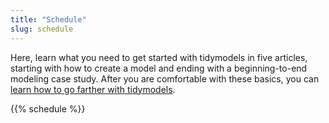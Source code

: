 ```yaml
---
title: "Schedule"
slug: schedule
---
```


Here, learn what you need to get started with tidymodels in five articles, starting with how to create a model and ending with a beginning-to-end modeling case study. After you are comfortable with these basics, you can [learn how to go farther with tidymodels](/learn/).


{{% schedule %}}

